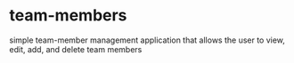 # team-members
simple team-member management application that allows the user to view, edit, add, and delete team members
